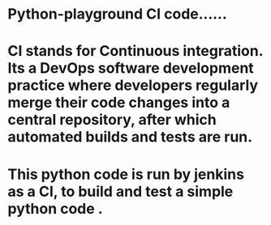 # Python-playground CI code......

# CI stands for Continuous integration. Its a DevOps software development practice where developers regularly merge their code changes into a central repository, after which automated builds and tests are run.

# This python code is run by jenkins as a CI, to build and test a simple python code .
